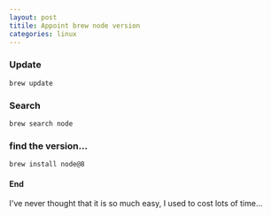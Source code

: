 ```yaml
---
layout: post
titile: Appoint brew node version
categories: linux
---
```


### Update

```
brew update
```

### Search

```
brew search node
```

### find the version...

```
brew install node@8
```

#### End

I've never thought that it is so much easy, I used to cost lots of time...
